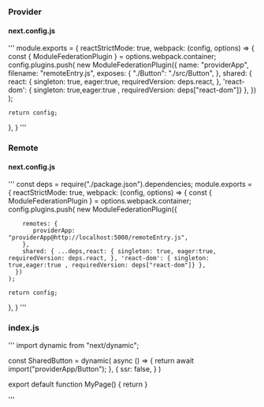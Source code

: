 ### Provider

#### next.config.js
'''
module.exports = {
  reactStrictMode: true,
  webpack: (config, options) => {
    const { ModuleFederationPlugin } = options.webpack.container;
    config.plugins.push(
      new ModuleFederationPlugin({
        name: "providerApp",  
        filename: "remoteEntry.js",
        exposes: {
         "./Button": "./src/Button",
        },
        shared: {  react: { singleton: true, eager:true, requiredVersion: deps.react, }, 'react-dom': { singleton: true,eager:true , requiredVersion: deps["react-dom"]} 
        },
      })
    );

    return config;
  },
}
'''
### Remote

#### next.config.js
'''
const deps = require("./package.json").dependencies;
module.exports = {
  reactStrictMode: true,
  webpack: (config, options) => {
    const { ModuleFederationPlugin } = options.webpack.container;
    config.plugins.push(
      new ModuleFederationPlugin({
        
        remotes: {
           providerApp: "providerApp@http://localhost:5000/remoteEntry.js",
        },
        shared: { ...deps,react: { singleton: true, eager:true, requiredVersion: deps.react, }, 'react-dom': { singleton: true,eager:true , requiredVersion: deps["react-dom"]} },
      })
    );

    return config;
  },
}
'''

### index.js

'''
import dynamic from "next/dynamic";

const SharedButton = dynamic(
  async () => {
    return await import("providerApp/Button");
  },
  {
    ssr: false,
  }
)

export default function MyPage() {
  return <SharedButton />
}

'''
